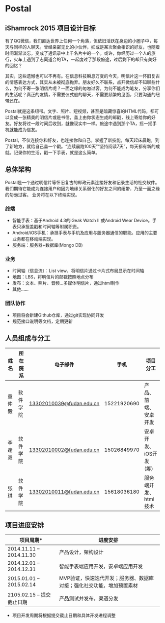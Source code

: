Postal
======

iShamrock 2015
项目设计目标
---------------------
有了QQ微信，我们直达世界上任何一个角落，但依旧活跃在身边的小圈子中，每天与同样的人聊天。曾经亲密无比的小伙伴，抑或是某次聚会相识的好友，也随着时间渐渐淡忘，变成了通讯录中上千名片中的一个。或许，你经历过一个人的旅行，火车上遇到了志同道合的TA，一起度过了那段旅途，过后剩下的却只有美好的回忆？

其实，这些遗憾也可以不再有。在信息科技瞬息万变的今天，明信片这一怀旧复古的情感表达方式，其实从未被彻底抛弃。朋友好久不联系，点开微信却不知聊些什么，为何不寄一张明信片呢？一面之缘的匆匆过客，为何不能成为笔友，分享你们的生活呢？真正的友情，不需要仪式般的聊天，不需要频繁的见面，只要沟通的纽带还在。

Postal就是这条纽带。文字、照片、短视频，甚至是暗藏惊喜的HTML代码，都可以变成一张精美的明信片或是书信，盖上由你状态生成的邮戳，线上寄给你的好友。好友将过一段时间后收到，就像现实中一样。旅途中遇到那个TA，摇一摇手机就能成为信友。

Postal，不仅连接你和好友，也连接你和自己。掌握了新技能，每天起床晨跑，到了新地方，就给自己盖一个戳。“连续晨跑100天”“坚持阅读7天”，每天都有新的成就。记录你的生活，戳一下手表，就是这么简单。


总体架构
---------
Postal是一个通过明信片等怀旧复古的邮政元素连接好友和记录生活的社交软件。我们期待它能成为连接用户和因为地缘关系弱化的好友之间的纽带，乃至一面之缘的匆匆过客。
业务将在以下终端实现。
### 终端
* 智能手表：基于Android 4.3的iGeak Watch II 或Android Wear Device。手表只承担盖戳和时间轴等附属职责。
*	Android/iOS手机：承担手表与手机及应用与服务器通信的职能。应用的主要业务都在移动端实现。
*	服务端：服务器+数据库(Mongo DB)

###	业务
*	时间轴（信息流）：List view，将明信片通过卡片式布局显示在时间轴
*	地图：LBS，将明信片的邮戳按照地点分布
*	发布：文本、照片、音频…多媒体明信片，通过html制作
*	其他……

###	团队协作
*	项目将会新建Github仓库，通过git实现协同开发
*	规范接口说明等文档，定期更新


人员组成与分工
--------------
姓名	|所在院系	|电子邮件	|手机	|项目分工
------|---------|---------|------|-----------------------------------------------
童仲毅	|软件学院	|13302010039@fudan.edu.cn	|15221920690	|产品、前端、安卓开发
李逢双	|软件学院	|13302010002@fudan.edu.cn	|15026849970	|安卓开发、iOS开发(筹)
张琪	|软件学院	|13302010011@fudan.edu.cn	|15618036180	|服务端开发、html技术


项目进度安排
--------------
项目周期*	|进度安排
-----------|------------
2014.11.11 – 2014.11.30	|产品设计，架构设计 
2014.12.01 – 2014.12.31	|智能手表端应用开发，安卓端应用开发
2015.01.01 – 2015.02.14	|MVP验证，快速迭代开发；服务器、数据库对接；强化社交功能，增加预置素材
2105.02.15 – 提交截止日期	|产品测试并发布，渠道分发
* 项目开发周期将根据提交截止日期和具体开发进程调整
